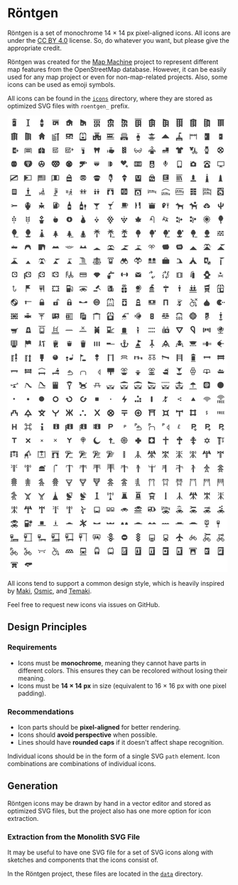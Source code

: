 # Röntgen

Röntgen is a set of monochrome 14 × 14 px pixel-aligned icons. All icons are
under the [CC BY 4.0](http://creativecommons.org/licenses/by/4.0/) license. So,
do whatever you want, but please give the appropriate credit.

Röntgen was created for the [Map Machine](http://github.com/enzet/map-machine)
project to represent different map features from the OpenStreetMap database.
However, it can be easily used for any map project or even for non-map-related
projects. Also, some icons can be used as emoji symbols.

All icons can be found in the [`icons`](icons) directory, where they are stored
as optimized SVG files with `roentgen_` prefix.

<picture>
    <source media="(prefers-color-scheme: dark)" srcset="https://raw.githubusercontent.com/enzet/Roentgen/main/doc/grid_white.svg">
    <img src="https://raw.githubusercontent.com/enzet/Roentgen/main/doc/grid_black.svg"
        alt="Röntgen icons">
</picture>

All icons tend to support a common design style, which is heavily inspired by
[Maki](https://github.com/mapbox/maki),
[Osmic](https://github.com/gmgeo/osmic), and
[Temaki](https://github.com/ideditor/temaki).

Feel free to request new icons via issues on GitHub.

## Design Principles

### Requirements

- Icons must be __monochrome__, meaning they cannot have parts in different
  colors. This ensures they can be recolored without losing their meaning.
- Icons must be __14 × 14 px__ in size (equivalent to 16 × 16 px with one pixel
  padding).

### Recommendations

- Icon parts should be __pixel-aligned__ for better rendering.
- Icons should __avoid perspective__ when possible.
- Lines should have __rounded caps__ if it doesn't affect shape recognition.

Individual icons should be in the form of a single SVG `path` element. Icon
combinations are combinations of individual icons.

## Generation

Röntgen icons may be drawn by hand in a vector editor and stored as optimized
SVG files, but the project also has one more option for icon extraction.

### Extraction from the Monolith SVG File

It may be useful to have one SVG file for a set of SVG icons along with sketches
and components that the icons consist of.

In the Röntgen project, these files are located in the [`data`](data) directory.
